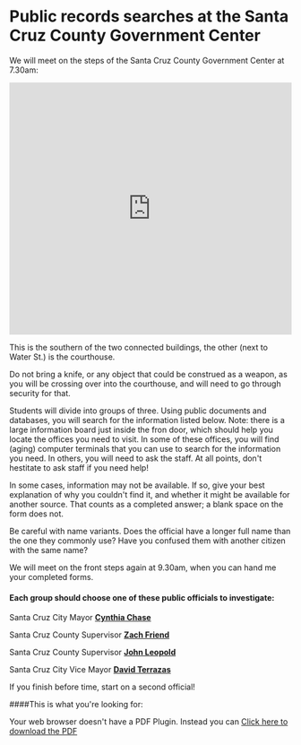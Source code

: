 # Public records searches at the Santa Cruz County Government Center

We will meet on the steps of the Santa Cruz County Government Center at 7.30am:

<iframe src="https://www.google.com/maps/embed?pb=!1m18!1m12!1m3!1d3187.340806489168!2d-122.02484068490482!3d36.97779746538238!2m3!1f0!2f0!3f0!3m2!1i1024!2i768!4f13.1!3m3!1m2!1s0x808e40246e9006bd%3A0xadfe6bbfb23e6d75!2sSanta+Cruz+County+Government+Center!5e0!3m2!1sen!2sus!4v1493603366255" width="100%" height="450" frameborder="0" style="border:0" allowfullscreen></iframe>

This is the southern of the two connected buildings, the other (next to Water St.) is the courthouse.

Do not bring a knife, or any object that could be construed as a weapon, as you will be crossing over into the courthouse, and will need to go through security for that.

Students will divide into groups of three. Using public documents and databases, you will search for the information listed below. Note: there is a large information board just inside the fron door, which should help you locate the offices you need to visit. In some of these offices, you will find (aging) computer terminals that you can use to search for the information you need. In others, you will need to ask the staff. At all points, don't hestitate to ask staff if you need help!

In some cases, information may not be available. If so, give your best explanation of why you couldn't find it, and whether it might be available for another source. That counts as a completed answer; a blank space on the form does not.

Be careful with name variants. Does the official have a longer full name than the one they commonly use? Have you confused them with another citizen with the same name?

We will meet on the front steps again at 9.30am, when you can hand me your completed forms.



#### Each group should choose one of these public officials to investigate:

Santa Cruz City Mayor [**Cynthia Chase**](http://www.cityofsantacruz.com/city-government/city-council/councilmembers/cynthia-chase)

Santa Cruz County Supervisor [**Zach Friend**](http://www.co.santa-cruz.ca.us/Government/BoardofSupervisors/District2.aspx)

Santa Cruz County Supervisor [**John Leopold**](http://www.co.santa-cruz.ca.us/Government/BoardofSupervisors/District1.aspx)

Santa Cruz City Vice Mayor [**David Terrazas**](http://www.cityofsantacruz.com/city-government/city-council/councilmembers/david-terrazas)

If you finish before time, start on a second official!

####This is what you're looking for:

<object class="pdf" data="SantaCruzGovernmentCenter.pdf" type="application/pdf" width="100%" height="1000px">
		<p>Your web browser doesn't have a PDF Plugin. Instead you can <a href="SantaCruzGovernmentCenter.pdf"> Click
here to download the PDF</a></p>
	</object>



